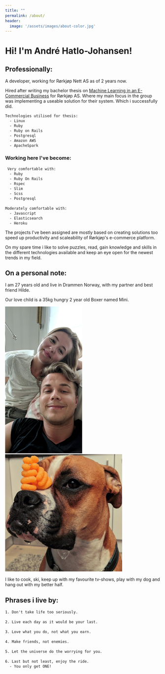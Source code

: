 ```yaml
---
title: ""
permalink: /about/
header:
  image: '/assets/images/about-color.jpg'
---
```


# Hi! I'm André Hatlo-Johansen!


## Professionally:

A developer, working for Rørkjøp Nett AS as of 2 years now.

Hired after writing my bachelor thesis on [Machine Learning in an E-Commercial Business](https://drive.google.com/open?id=1ZTvTA2Uo2WnMI_grts0aJcPWlR_Hje06) for Rørkjøp AS. Where my main focus in the group was implementing a useable solution for their system. Which i successfully did.

    Technologies utilised for thesis:
      - Linux
      - Ruby
      - Ruby on Rails
      - Postgresql
      - Amazon AWS
      - ApacheSpark

### Working here I've become:

     Very comfortable with:
      - Ruby
      - Ruby On Rails
      - Rspec
      - Slim
      - Scss
      - Postgresql

    Moderately comfortable with:
      - Javascript
      - Elasticsearch
      - Heroku

The projects I've been assigned are mostly based on creating solutions too speed up productivity and scaleability of Rørkjøp's e-commerce platform.

On my spare time i like to solve puzzles, read, gain knowledge and skills in the different technologies available and keep an eye open for the newest trends in my field.

## On a personal note:

I am 27 years old and live in Drammen Norway, with my partner and best friend Hilde.

Our love child is a 35kg hungry 2 year old Boxer named Mini.

<img src="/assets/images/me-and-her.jpg" alt="my family" width="250"/>
<img src="/assets/images/mini.jpg" alt="my family" width="380"/>

I like to cook, ski, keep up with my favourite tv-shows, play with my dog and hang out with my better half.


## Phrases i live by:

    1. Don't take life too seriously.

    2. Live each day as it would be your last.

    3. Love what you do, not what you earn.

    4. Make friends, not enemies.

    5. Let the universe do the worrying for you.

    6. Last but not least, enjoy the ride.
      - You only get ONE!
